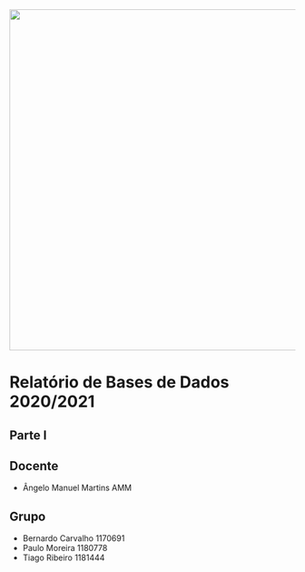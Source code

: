 <img width="600" height="" src=https://upload.wikimedia.org/wikipedia/commons/thumb/a/ad/Isep-logo.png/800px-Isep-logo.png>

# Relatório de Bases de Dados 2020/2021
## Parte I

## Docente
- Ângelo Manuel Martins AMM

## Grupo
- Bernardo Carvalho 1170691
- Paulo Moreira 1180778
- Tiago Ribeiro 1181444

<div style="page-break-after: always;"></div>


